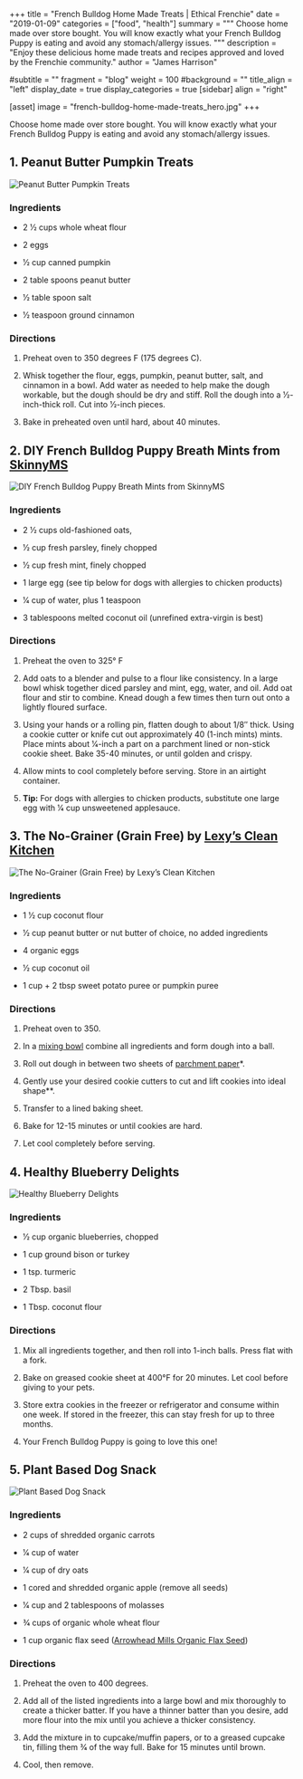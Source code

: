 +++
title = "French Bulldog Home Made Treats | Ethical Frenchie"
date = "2019-01-09"
categories = ["food", "health"]
summary = """
Choose home made over store bought. You will know exactly what your French Bulldog Puppy is eating and avoid any stomach/allergy issues.
"""
description = "Enjoy these delicious home made treats and recipes approved and loved by the Frenchie community."
author = "James Harrison"

#subtitle = ""
fragment = "blog"
weight = 100
#background = ""
title_align = "left"
display_date = true
display_categories = true
[sidebar]
  align = "right"

[asset]
  image = "french-bulldog-home-made-treats_hero.jpg"
+++

Choose home made over store bought. You will know exactly what your French Bulldog Puppy is eating and avoid any stomach/allergy issues.

## 1. Peanut Butter Pumpkin Treats

![Peanut Butter Pumpkin Treats](french-bulldog-home-made-treats_1.webp)

### Ingredients

- 2 1⁄2 cups whole wheat flour

- 2 eggs

- 1⁄2 cup canned pumpkin

- 2 table spoons peanut butter

- 1⁄2 table spoon salt

- 1⁄2 teaspoon ground cinnamon

### Directions

1. Preheat oven to 350 degrees F (175 degrees C).

2. Whisk together the flour, eggs, pumpkin, peanut butter, salt, and cinnamon in a bowl. Add water as needed to help make the dough workable, but the dough should be dry and stiff. Roll the dough into a 1⁄2-inch-thick roll. Cut into 1⁄2-inch pieces.

3. Bake in preheated oven until hard, about 40 minutes.

## 2. DIY French Bulldog Puppy Breath Mints from [SkinnyMS](https://skinnyms.com/)

![DIY French Bulldog Puppy Breath Mints from SkinnyMS](french-bulldog-home-made-treats_2.webp)

### Ingredients

- 2 1⁄2 cups old-fashioned oats,

- 1⁄2 cup fresh parsley, finely chopped

- 1⁄2 cup fresh mint, finely chopped

- 1 large egg (see tip below for dogs with allergies to chicken products)

- 1⁄4 cup of water, plus 1 teaspoon

- 3 tablespoons melted coconut oil (unrefined extra-virgin is best)

### Directions

1. Preheat the oven to 325° F

2. Add oats to a blender and pulse to a flour like consistency. In a large bowl whisk together diced parsley and mint, egg, water, and oil. Add oat flour and stir to combine. Knead dough a few times then turn out onto a lightly floured surface.

3. Using your hands or a rolling pin, flatten dough to about 1/8″ thick. Using a cookie cutter or knife cut out approximately 40 (1-inch mints) mints. Place mints about 1⁄4-inch a part on a parchment lined or non-stick cookie sheet. Bake 35-40 minutes, or until golden and crispy.

4. Allow mints to cool completely before serving. Store in an airtight container.

5. **Tip:** For dogs with allergies to chicken products, substitute one large egg with 1⁄4 cup unsweetened applesauce.

## 3. The No-Grainer (Grain Free) by [Lexy’s Clean Kitchen](https://lexiscleankitchen.com/)

![The No-Grainer (Grain Free) by Lexy’s Clean Kitchen](french-bulldog-home-made-treats_3.webp)

### Ingredients

- 1 1⁄2 cup coconut flour

- 1⁄2 cup peanut butter or nut butter of choice, no added ingredients

- 4 organic eggs

- 1⁄2 cup coconut oil

- 1 cup + 2 tbsp sweet potato puree or pumpkin puree

### Directions

1. Preheat oven to 350.

2. In a [mixing bowl](https://www.amazon.com/gp/product/B004YZEO9K/ref=as_li_tl?ie=UTF8&camp=1789&creative=390957&creativeASIN=B004YZEO9K&linkCode=as2&tag=lexiscleankit-20&linkId=64FIP2KVT4COTIYD) combine all ingredients and form dough into a ball.

3. Roll out dough in between two sheets of [parchment paper](https://www.amazon.com/gp/product/B000FAMURQ/ref=as_li_tl?ie=UTF8&camp=1789&creative=390957&creativeASIN=B000FAMURQ&linkCode=as2&tag=lexiscleankit-20&linkId=BMPVP6UILCTFZ5ZF)*.

4. Gently use your desired cookie cutters to cut and lift cookies into ideal shape**.

5. Transfer to a lined baking sheet.

6. Bake for 12-15 minutes or until cookies are hard.

7. Let cool completely before serving.

## 4. Healthy Blueberry Delights

![Healthy Blueberry Delights](french-bulldog-home-made-treats_4.webp)

### Ingredients

- 1⁄2 cup organic blueberries, chopped

- 1 cup ground bison or turkey

- 1 tsp. turmeric

- 2 Tbsp. basil

- 1 Tbsp. coconut flour

### Directions

1. Mix all ingredients together, and then roll into 1-inch balls. Press flat with a fork.

2. Bake on greased cookie sheet at 400°F for 20 minutes. Let cool before giving to your pets.

3. Store extra cookies in the freezer or refrigerator and consume within one week. If stored in the freezer, this can stay fresh for up to three months.

4. Your French Bulldog Puppy is going to love this one!

## 5. Plant Based Dog Snack

![Plant Based Dog Snack ](french-bulldog-home-made-treats_5.webp)

### Ingredients

- 2 cups of shredded organic carrots

- 1⁄4 cup of water

- 1⁄4 cup of dry oats

- 1 cored and shredded organic apple (remove all seeds)

- 1⁄4 cup and 2 tablespoons of molasses

- 3⁄4 cups of organic whole wheat flour

- 1 cup organic flax seed ([Arrowhead Mills Organic Flax Seed](https://www.amazon.co.uk/dp/B01E6A2I22/ref=as_li_ss_tl?ie=UTF8&linkCode=gs4&creativeASIN=B00028Q45A&tag=covstomed-21&creative=390957&camp=1789))

### Directions

1. Preheat the oven to 400 degrees.

2. Add all of the listed ingredients into a large bowl and mix thoroughly to create a thicker batter. If you have a thinner batter than you desire, add more flour into the mix until you achieve a thicker consistency.

3. Add the mixture in to cupcake/muffin papers, or to a greased cupcake tin, filling them 3⁄4 of the way full. Bake for 15 minutes until brown.

4. Cool, then remove.